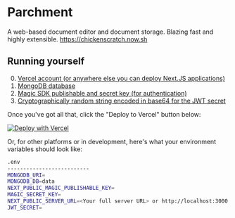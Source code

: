 # Parchment

A web-based document editor and document storage. Blazing fast and highly extensible. https://chickenscratch.now.sh

## Running yourself
0. [Vercel account (or anywhere else you can deploy Next.JS applications)](https://vercel.com/)
1. [MongoDB database](https://www.mongodb.com/)
2. [Magic SDK publishable and secret key (for authentication)](https://magic.link/)
3. [Cryptographically random string encoded in base64 for the JWT secret](https://github.com/panva/jose/blob/main/docs/functions/_util_generate_secret_.generatesecret.md#readme)

Once you've got all that, click the "Deploy to Vercel" button below:

[![Deploy with Vercel](https://vercel.com/button)](https://vercel.com/new/git/external?repository-url=https%3A%2F%2Fgithub.com%2FKalissaac%2Fchickenscratch&env=MONGODB_URI,MONGODB_DB,NEXT_PUBLIC_MAGIC_PUBLISHABLE_KEY,MAGIC_SECRET_KEY,NEXT_PUBLIC_SERVER_URL,JWT_SECRET&envDescription=Instructions%20on%20where%20to%20obtain%20each%20value&envLink=https%3A%2F%2Fgithub.com%2FKalissaac%2Fchickenscratch%23running-yourself)

Or, for other platforms or in development, here's what your environment variables should look like:
```sh
.env
--------------------------
MONGODB_URI=
MONGODB_DB=data
NEXT_PUBLIC_MAGIC_PUBLISHABLE_KEY=
MAGIC_SECRET_KEY=
NEXT_PUBLIC_SERVER_URL=<Your full server URL> or http://localhost:3000
JWT_SECRET=
```
